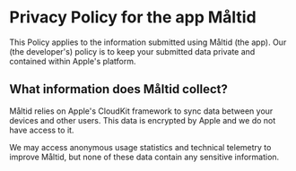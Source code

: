 # Privacy Policy for the app Måltid

This Policy applies to the information submitted using Måltid (the app). Our (the developer's) policy is to keep your submitted data private and contained within Apple's platform.

## What information does Måltid collect?

Måltid relies on Apple's CloudKit framework to sync data between your devices and other users. This data is encrypted by Apple and we do not have access to it.  

We may access anonymous usage statistics and technical telemetry to improve Måltid, but none of these data contain any sensitive information.
